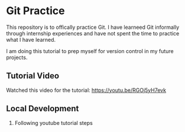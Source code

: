 # Git Practice

This repository is to offically practice Git. I have learneed Git informally through internship experiences and have not spent the time to practice what I have learned.

I am doing this tutorial to prep myself for version control in my future projects.

## Tutorial Video

Watched this video for the tutorial: https://youtu.be/RGOj5yH7evk

## Local Development

1. Following youtube tutorial steps